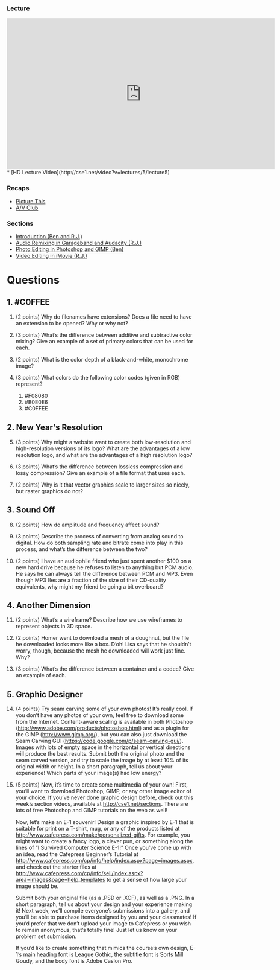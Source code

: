 ### Lecture <!-- pset5 Multimedia -->
<iframe width="711" height="400" src="https://www.youtube.com/watch?v=-R2uBgcw600" frameborder="0" allowfullscreen></iframe>
* [HD Lecture Video](http://cse1.net/video?v=lectures/5/lecture5)

### Recaps
* [Picture This](http://cse1.net/recaps/12-graphics.html)
* [A/V Club](http://cse1.net/recaps/13-av.html)

### Sections
* [Introduction (Ben and R.J.)](http://cse1.net/video?v=sections/5/intro_to_week5_sections/intro_to_week5_sections)
* [Audio Remixing in Garageband and Audacity (R.J.)](http://cse1.net/video?v=sections/5/audio_remixing_in_garageband_and_audacity/audio_remixing_in_garageband_and_audacity)
* [Photo Editing in Photoshop and GIMP (Ben)](http://cse1.net/video?v=sections/5/photo_editing_in_photoshop_and_gimp/photo_editing_in_photoshop_and_gimp)
* [Video Editing in iMovie (R.J.)](http://cse1.net/video?v=sections/5/video_editing_in_imovie/video_editing_in_imovie)

# Questions

## 1. \#C0FFEE
1. (2 points) Why do filenames have extensions? Does a file need to have an extension to be opened?
Why or why not?

2. (3 points) What’s the difference between additive and subtractive color mixing? Give an example
of a set of primary colors that can be used for each.

3. (2 points) What is the color depth of a black-and-white, monochrome image?

4. (3 points) What colors do the following color codes (given in RGB) represent?
	1. \#F08080
	2. \#B0E0E6
	3. \#C0FFEE

## 2. New Year's Resolution
5. (3 points) Why might a website want to create both low-resolution and high-resolution versions
of its logo? What are the advantages of a low resolution logo, and what are the advantages of a high
resolution logo?

6. (3 points) What’s the difference between lossless compression and lossy compression? Give an
example of a file format that uses each.

7. (2 points) Why is it that vector graphics scale to larger sizes so nicely, but raster graphics do not?

## 3. Sound Off
8. (2 points) How do amplitude and frequency affect sound?

9. (3 points) Describe the process of converting from analog sound to digital. How do both sampling
rate and bitrate come into play in this process, and what’s the difference between the two?

10. (2 points) I have an audiophile friend who just spent another $100 on a new hard drive because
he refuses to listen to anything but PCM audio. He says he can always tell the difference between
PCM and MP3. Even though MP3 ŀles are a fraction of the size of their CD-quality equivalents,
why might my friend be going a bit overboard?

## 4. Another Dimension
11. (2 points) What’s a wireframe? Describe how we use wireframes to represent objects in 3D
space.

12. (2 points) Homer went to download a mesh of a doughnut, but the file he downloaded looks
more like a box. D’oh! Lisa says that he shouldn’t worry, though, because the mesh he downloaded
will work just fine. Why?

13. (3 points) What’s the difference between a container and a codec? Give an example of each.

## 5. Graphic Designer
14. (4 points) Try seam carving some of your own photos! It’s really cool. If you don’t have
any photos of your own, feel free to download some from the Internet. Content-aware scaling
is available in both Photoshop (http://www.adobe.com/products/photoshop.html) and as a plugin
for the GIMP (http://www.gimp.org/), but you can also just download the Seam Carving GUI
(https://code.google.com/p/seam-carving-gui/). Images with lots of empty space in the horizontal
or vertical directions will produce the best results. Submit both the original photo and the seam
carved version, and try to scale the image by at least 10% of its original width or height. In a short
paragraph, tell us about your experience! Which parts of your image(s) had low energy?

15. (5 points) Now, it’s time to create some multimedia of your own! First, you’ll want to download
Photoshop, GIMP, or any other image editor of your choice. If you’ve never done graphic design
before, check out this week’s section videos, available at http://cse1.net/sections. There are lots of
free Photoshop and GIMP tutorials on the web as well!

	Now, let’s make an E-1 souvenir! Design a graphic inspired by E-1 that is suitable for print on
a T-shirt, mug, or any of the products listed at http://www.cafepress.com/make/personalized-gifts.
For example, you might want to create a fancy logo, a clever pun, or something along the lines of “I
Survived Computer Science E-1!” Once you’ve come up with an idea, read the Cafepress Beginner’s
Tutorial at http://www.cafepress.com/cp/info/help/index.aspx?page=images.aspx, and check out
the starter files at http://www.cafepress.com/cp/info/sell/index.aspx?area=images&page=help_templates
to get a sense of how large your image should be.

	Submit both your original file (as a .PSD or .XCF), as well as a .PNG. In a short paragraph, tell us
about your design and your experience making it! Next week, we’ll compile everyone’s submissions
into a gallery, and you’ll be able to purchase items designed by you and your classmates! If you’d
prefer that we don’t upload your image to Cafepress or you wish to remain anonymous, that’s totally fine!
Just let us know on your problem set submission.

	If you’d like to create something that mimics the course’s own design, E-1’s main heading font
is League Gothic, the subtitle font is Sorts Mill Goudy, and the body font is Adobe Caslon Pro.
